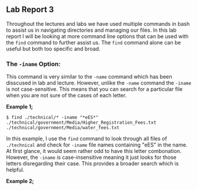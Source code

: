 Lab Report 3
--- 
Throughout the lectures and labs we have used multiple commands in bash to assist us in navigating directories and managing our files. In this lab report I will be looking at more command line options that can be used with the `find` command to further assist us. The `find` command alone can be useful but both too specific and broad. 
  
### The `-iname`  Option:
This command is very similar to the `-name` command which has been disscused in lab and lecture. However, unlike the `-name` command the `-iname` is not case-sensitive. This means that you can search for a particular file when you are not sure of the cases of each letter. 

**Example 1;**

```
$ find ./technical/* -iname "*eES*"
./technical/government/Media/Higher_Registration_Fees.txt
./technical/government/Media/water_fees.txt
```
In this example, I use the `find` command to look through all files of `./technical` and check for `-iname` file names containing "eES" in the name. At first glance, it would seem rather odd to have this letter combonation. However, the `-iname` is case-insensitive meaning it just looks for those letters disregarding their case. This provides a broader search which is helpful. 

**Example 2;** 
